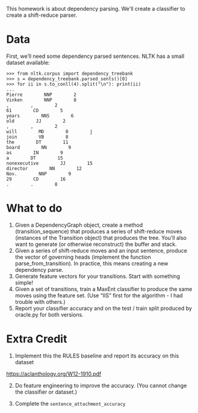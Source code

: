
This homework is about dependency parsing.  We'll create a classifier to create a shift-reduce parser.


Data
===========

First, we’ll need some dependency parsed sentences.  NLTK has a small dataset available:


    >>> from nltk.corpus import dependency_treebank
    >>> s = dependency_treebank.parsed_sents()[0]
    >>> for ii in s.to_conll(4).split("\n"): print(ii)
    ...
    Pierre        NNP        2        
    Vinken        NNP        8        
    ,        ,        2        
    61        CD        5        
    years        NNS        6        
    old        JJ        2        
    ,        ,        2        
    will        MD        0        j
    join        VB        8        
    the        DT        11        
    board        NN        9        
    as        IN        9        
    a        DT        15        
    nonexecutive        JJ        15        
    director        NN        12        
    Nov.        NNP        9        
    29        CD        16        
    .        .        8

What to do
============

1. Given a DependencyGraph object, create a method (transition_sequence) that produces a series of shift-reduce moves (instances of the Transition object) that produces the tree.  You’ll also want to generate (or otherwise reconstruct) the buffer and stack.
1. Given a series of shift-reduce moves and an input sentence, produce the vector of governing heads (implement the function parse_from_transition).  In practice, this means creating a new dependency parse.
1. Generate feature vectors for your transitions.  Start with something simple!
1. Given a set of transitions, train a MaxEnt classifier to produce the same moves using the feature set.  (Use “IIS” first for the algorithm - I had trouble with others.)
1. Report your classifier accuracy and on the test / train split produced by oracle.py for both versions.


Extra Credit
===============

1. Implement this the RULES baseline and report its accuracy on this dataset

https://aclanthology.org/W12-1910.pdf

2.  Do feature engineering to improve the accuracy.  (You cannot change the classifier or dataset.)

3.  Complete the `sentence_attachment_accuracy`
